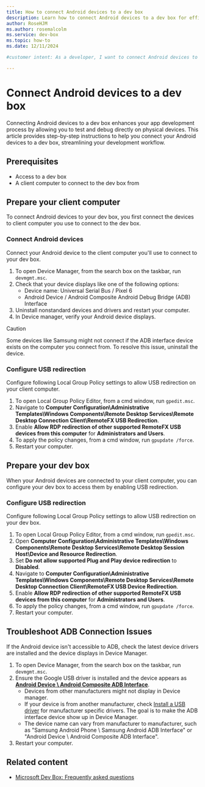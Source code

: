 ```yaml
---  
title: How to connect Android devices to a dev box
description: Learn how to connect Android devices to a dev box for efficient testing and debugging, enhancing your app development workflow and productivity.
author: RoseHJM
ms.author: rosemalcolm
ms.service: dev-box
ms.topic: how-to
ms.date: 12/11/2024

#customer intent: As a developer, I want to connect Android devices to my dev box so that I can develop apps for Android.

---
```


# Connect Android devices to a dev box

Connecting Android devices to a dev box enhances your app development process by allowing you to test and debug directly on physical devices. This article provides step-by-step instructions to help you connect your Android devices to a dev box, streamlining your development workflow.

## Prerequisites

- Access to a dev box
- A client computer to connect to the dev box from

## Prepare your client computer

To connect Android devices to your dev box, you first connect the devices to client computer you use to connect to the dev box.

### Connect Android devices

Connect your Android device to the client computer you'll use to connect to your dev box.

1. To open Device Manager, from the search box on the taskbar, run `devmgmt.msc`.
1. Check that your device displays like one of the following options:
    - Device name: Universal Serial Bus / Pixel 6
    - Android Device / Android Composite Android Debug Bridge (ADB) Interface
1. Uninstall nonstandard devices and drivers and restart your computer.
1. In Device manager, verify your Android device displays.

> [!CAUTION]
> Some devices like Samsung might not connect if the ADB interface device exists on the computer you connect from. To resolve this issue, uninstall the device.

### Configure USB redirection

Configure following Local Group Policy settings to allow USB redirection on your client computer. 

1. To open Local Group Policy Editor, from a cmd window, run `gpedit.msc`.
1. Navigate to **Computer Configuration\Administrative Templates\Windows Components\Remote Desktop Services\Remote Desktop Connection Client\RemoteFX USB Redirection**.
1. Enable **Allow RDP redirection of other supported RemoteFX USB devices from this computer** for **Administrators and Users**.
1. To apply the policy changes, from a cmd window, run `gpupdate /force`.
1. Restart your computer.

## Prepare your dev box

When your Android devices are connected to your client computer, you can configure your dev box to access them by enabling USB redirection.

### Configure USB redirection

Configure following Local Group Policy settings to allow USB redirection on your dev box. 

1. To open Local Group Policy Editor, from a cmd window, run `gpedit.msc`.
1. Open **Computer Configuration\Administrative Templates\Windows Components\Remote Desktop Services\Remote Desktop Session Host\Device and Resource Redirection**.
1. Set **Do not allow supported Plug and Play device redirection** to **Disabled**.
1. Navigate to **Computer Configuration\Administrative Templates\Windows Components\Remote Desktop Services\Remote Desktop Connection Client\RemoteFX USB Device Redirection**.
1. Enable **Allow RDP redirection of other supported RemoteFX USB devices from this computer** for **Administrators and Users**.
1. To apply the policy changes, from a cmd window, run `gpupdate /force`.
1. Restart your computer.

## Troubleshoot ADB Connection Issues

If the Android device isn't accessible to ADB, check the latest device drivers are installed and the device displays in Device Manager. 

1. To open Device Manager, from the search box on the taskbar, run `devmgmt.msc`.
1. Ensure the Google USB driver is installed and the device appears as [**Android Device \ Android Composite ADB Interface**](https://developer.android.com/studio/run/win-usb). 
    - Devices from other manufacturers might not display in Device manager. 
    - If your device is from another manufacturer, check [Install a USB driver](https://developer.android.com/studio/run/oem-usb#InstallingDriver) for manufacturer specific drivers. The goal is to make the ADB interface device show up in Device Manager. 
    - The device name can vary from manufacturer to manufacturer, such as "Samsung Android Phone \ Samsung Android ADB Interface" or "Android Device \ Android Composite ADB Interface".  
1. Restart your computer. 

## Related content

- [Microsoft Dev Box: Frequently asked questions](dev-box-faq.yml)